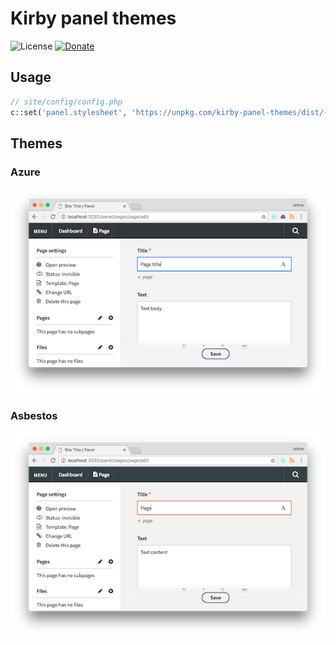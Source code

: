 # Kirby panel themes

![License](https://img.shields.io/badge/License-MIT-blue.svg)
[![Donate](https://img.shields.io/badge/Support-❤︎_Development-9b59b6.svg)](https://www.paypal.com/cgi-bin/webscr?cmd=_s-xclick&hosted_button_id=MAURFPVLDCF64)

## Usage

```php
// site/config/config.php
c::set('panel.stylesheet', 'https://unpkg.com/kirby-panel-themes/dist/{{ color_name }}.min.css');
```

## Themes

### Azure

![screenshot](img/panel-theme-azure.png)

### Asbestos

![screenshot](img/panel-theme-asbestos.png)
